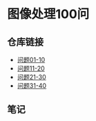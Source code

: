<!--
 * @Author: AIkikaze wenwenziy@163.com
 * @Date: 2023-05-04 08:11:35
 * @LastEditors: AIkikaze wenwenziy@163.com
 * @LastEditTime: 2023-05-09 17:20:34
 * @FilePath: \Cplusplus-playground\ImageProcessing100\readme.md
 * @Description: 
 * 
-->
# 图像处理100问

## 仓库链接

- [问题01-10](./problems_01-10/readme.md)
- [问题11-20](./problems_11-20/readme.md)
- [问题21-30](./problems_21-30/readme.md)
- [问题31-40](./problems_31-40/readme.md)

## 笔记